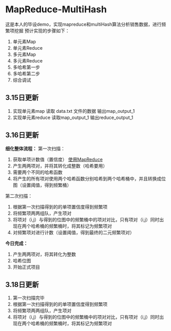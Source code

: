 # MapReduce-MultiHash
这是本人的毕设demo，实现mapreduce和multiHash算法分析销售数据，进行频繁项挖掘
预计实现的步骤如下：
1. 单元素Map
2. 单元素Reduce
3. 多元素Map
4. 多元素Reduce
5. 多哈希第一步
6. 多哈希第二步
7. 综合调试

## 3.15日更新
1. 实现单元素map
    读取 data.txt 文件的数据
    输出map_output_1
2. 实现单元素reduce
    读取map_output_1
    输出reduce_output_1

## 3.16日更新
**细化整体流程：**
第一次扫描：
1. 获取单项计数值（置信度） [使用MapReduce](Map.py+Reduce.py)
2. 产生两两项对，并将其转化成整数（哈希要用）
3. 需要两个不同的哈希函数
4. 将产生的所有项对使用两个哈希函数分别哈希到两个哈希桶中，并且转换成位图（设置阈值，得到频繁桶）

第二次扫描：
1. 根据第一次扫描得到的的单项置信度得到频繁项
2. 将频繁项两两组队，产生项对
3. 将项对（i,j）与得到的位图中的频繁桶中的项对对比，只有项对（i,j）同时出现在两个哈希桶的频繁桶时，将其标记为频繁项对
4. 对频繁项对进行计数（设置阈值，得到最终的二元频繁项对）

**今日完成：**
1. 产生两两项对，将其转化为整数
2. 哈希位图
3. 开始正式项目

## 3.18日更新
1. 第一次扫描完毕
2. 根据第一次扫描得到的的单项置信度得到频繁项
3. 将频繁项两两组队，产生项对
4. 将项对（i,j）与得到的位图中的频繁桶中的项对对比，只有项对（i,j）同时出现在两个哈希桶的频繁桶时，将其标记为频繁项对


